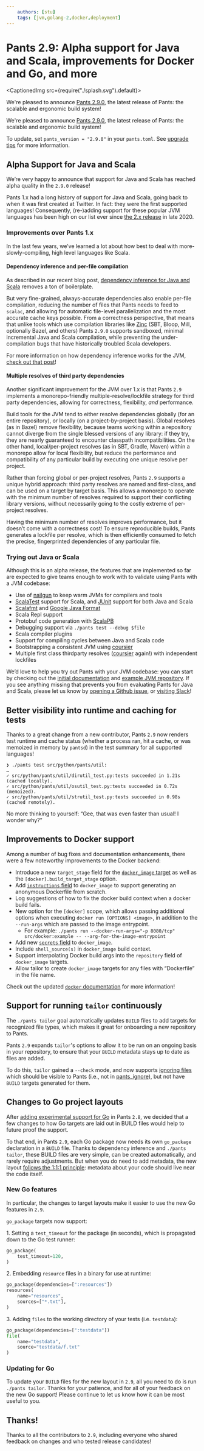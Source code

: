 ```yaml
---
    authors: [stu]
    tags: [jvm,golang-2,docker,deployment]
---
```


# Pants 2.9: Alpha support for Java and Scala, improvements for Docker and Go, and more

<CaptionedImg src={require("./splash.svg").default}></CaptionedImg>

We're pleased to announce [Pants 2.9.0](https://www.pantsbuild.org/v2.9/docs), the latest release of Pants: the scalable and ergonomic build system!

<!--truncate-->

We're pleased to announce [Pants 2.9.0](https://www.pantsbuild.org/v2.9/docs), the latest release of Pants: the scalable and ergonomic build system!

To update, set `pants_version = "2.9.0"` in your `pants.toml`. See [upgrade tips](https://www.pantsbuild.org/docs/upgrade-tips) for more information.

## Alpha Support for Java and Scala

We’re very happy to announce that support for Java and Scala has reached alpha quality in the `2.9.0` release!

Pants 1.x had a long history of support for Java and Scala, going back to when it was first created at Twitter. In fact: they were the first supported languages! Consequently, (re-)adding support for these popular JVM languages has been high on our list ever since [the 2.x release](./2020-10-27-introducing-pants-v2.md) in late 2020.

### Improvements over Pants 1.x

In the last few years, we’ve learned a lot about how best to deal with more-slowly-compiling, high level languages like Scala.

#### Dependency inference and per-file compilation

As described in our recent blog post, [dependency inference for Java and Scala](__GHOST_URL__/automatically-unlocking-concurrent-builds-and-fine-grained-caching-on-the-jvm-with-dependency-inference/) removes a ton of boilerplate.

But very fine-grained, always-accurate dependencies also enable per-file compilation, reducing the number of files that Pants needs to feed to `scalac`, and allowing for automatic file-level parallelization and the most accurate cache keys possible. From a correctness perspective, that means that unlike tools which use compilation libraries like [Zinc](https://github.com/sbt/zinc) (SBT, Bloop, Mill, optionally Bazel, and others) Pants `2.9.0` supports sandboxed, minimal incremental Java and Scala compilation, while preventing the under-compilation bugs that have historically troubled Scala developers.

For more information on how dependency inference works for the JVM, [check out that post](__GHOST_URL__/automatically-unlocking-concurrent-builds-and-fine-grained-caching-on-the-jvm-with-dependency-inference/)!

#### Multiple resolves of third party dependencies

Another significant improvement for the JVM over 1.x is that Pants `2.9` implements a monorepo-friendly multiple-resolve/lockfile strategy for third party dependencies, allowing for correctness, flexibility, _and_ performance.

Build tools for the JVM tend to either resolve dependencies globally (for an entire repository), or locally (on a project-by-project basis). Global resolves (as in Bazel) remove flexibility, because teams working within a repository cannot diverge from the single blessed versions of any library: if they try, they are nearly guaranteed to encounter classpath incompatibilities. On the other hand, local/per-project resolves (as in SBT, Gradle, Maven) within a monorepo allow for local flexibility, but reduce the performance and compatibility of any particular build by executing one unique resolve per project.

Rather than forcing global or per-project resolves, Pants `2.9` supports a unique hybrid approach: third party resolves are named and first-class, and can be used on a target by target basis. This allows a monorepo to operate with the minimum number of resolves required to support their conflicting library versions, without necessarily going to the costly extreme of per-project resolves.

Having the minimum number of resolves improves performance, but it doesn’t come with a correctness cost! To ensure reproducible builds, Pants generates a lockfile per resolve, which is then efficiently consumed to fetch the precise, fingerprinted dependencies of any particular file.

### Trying out Java or Scala

Although this is an alpha release, the features that are implemented so far are expected to give teams enough to work with to validate using Pants with a JVM codebase:

- Use of [nailgun](http://martiansoftware.com/nailgun/) to keep warm JVMs for compilers and tools
- [ScalaTest](https://www.scalatest.org/) support for Scala, and [JUnit](https://junit.org/junit5/) support for both Java and Scala
- [Scalafmt](https://scalameta.org/scalafmt/) and [Google Java Format](https://github.com/google/google-java-format)
- Scala Repl support
- Protobuf code generation with [ScalaPB](https://scalapb.github.io/)
- Debugging support via `./pants test --debug $file`
- Scala compiler plugins
- Support for compiling cycles between Java and Scala code
- Bootstrapping a consistent JVM using [coursier](https://get-coursier.io/)
- Multiple first class thirdparty resolves ([coursier](https://get-coursier.io/) again!) with independent lockfiles

We’d love to help you try out Pants with your JVM codebase: you can start by checking out the [initial documentation](https://www.pantsbuild.org/v2.9/docs/jvm-overview) and [example JVM repository](https://github.com/pantsbuild/example-jvm). If you see anything missing that prevents you from evaluating Pants for Java and Scala, please let us know by [opening a Github issue](https://github.com/pantsbuild/pants/issues/new/choose), or [visiting Slack](https://www.pantsbuild.org/v2.9/docs/community)!

## Better visibility into runtime and caching for tests

Thanks to a great change from a new contributor, Pants `2.9` now renders test runtime and cache status (whether a process ran, hit a cache, or was memoized in memory by `pantsd`) in the test summary for all supported languages!

```shell
❯ ./pants test src/python/pants/util:
…
✓ src/python/pants/util/dirutil_test.py:tests succeeded in 1.21s (cached locally).
✓ src/python/pants/util/osutil_test.py:tests succeeded in 0.72s (memoized).
✓ src/python/pants/util/strutil_test.py:tests succeeded in 0.98s (cached remotely).
```

No more thinking to yourself: “Gee, that was even faster than usual! I wonder why?”

## Improvements to Docker support

Among a number of bug fixes and documentation enhancements, there were a few noteworthy improvements to the Docker backend:

- Introduce a new `target_stage` field for the [`docker_image` target](https://www.pantsbuild.org/v2.9/docs/reference-docker_image) as well as the `[docker].build_target_stage` option.
- Add [`instructions` field](https://www.pantsbuild.org/v2.9/docs/reference-docker_image#codeinstructionscode) to `docker_image` to support generating an anonymous Dockerfile from scratch.
- Log suggestions of how to fix the docker build context when a docker build fails.
- New option for the `[docker]` scope, which allows passing additional options when executing `docker run [OPTIONS] <image>`, in addition to the `--run-args` which are passed to the image entrypoint.
  - For example: `./pants run --docker-run-args="-p 8080/tcp" src/docker:example -- --arg-for-the-image-entrypoint`
- Add new [`secrets` field](https://www.pantsbuild.org/v2.9/docs/reference-docker_image#codesecretscode) to `docker_image`.
- Include `shell_source(s)` in `docker_image` build context.
- Support interpolating Docker build args into the `repository` field of `docker_image` targets.
- Allow tailor to create `docker_image` targets for any files with “Dockerfile” in the file name.

Check out the updated [`docker` documentation](https://www.pantsbuild.org/v2.9/docs/docker) for more information!

## Support for running `tailor` continuously

The `./pants tailor` goal automatically updates `BUILD` files to add targets for recognized file types, which makes it great for onboarding a new repository to Pants.

Pants `2.9` expands `tailor`'s options to allow it to be run on an ongoing basis in your repository, to ensure that your `BUILD` metadata stays up to date as files are added.

To do this, `tailor` gained a `--check` mode, and now supports [ignoring files](https://www.pantsbuild.org/v2.9/docs/reference-tailor#section-ignore-paths) which should be visible to Pants (i.e., not in [pants_ignore](https://www.pantsbuild.org/v2.9/docs/gitignore)), but not have `BUILD` targets generated for them.

## Changes to Go project layouts

After [adding experimental support for Go](__GHOST_URL__/golang-support-pants-28/) in Pants `2.8`, we decided that a few changes to how Go targets are laid out in BUILD files would help to future proof the support.

To that end, in Pants `2.9`, each Go package now needs its own `go_package` declaration in a `BUILD` file. Thanks to dependency inference and `./pants tailor`, these BUILD files are very simple, can be created automatically, and rarely require adjustments. But when you do need to add metadata, the new layout [follows the 1:1:1 principle](https://github.com/pantsbuild/pants/issues/13488): metadata about your code should live near the code itself.

### New Go features

In particular, the changes to target layouts make it easier to use the new Go features in `2.9`.

`go_package` targets now support:

1\. Setting a `test_timeout` for the package (in seconds), which is propagated down to the Go test runner:

```python
go_package(
    test_timeout=120,
)
```

2\. Embedding `resource` files in a binary for use at runtime:

```python
go_package(dependencies=[":resources"])
resources(
    name="resources",
    sources=["*.txt"],
)
```

3\. Adding `files` to the working directory of your tests (i.e. `testdata`):

```python
go_package(dependencies=[":testdata"])
file(
    name="testdata",
    source="testdata/f.txt"
)
```

### Updating for Go

To update your `BUILD` files for the new layout in `2.9`, all you need to do is run `./pants tailor`. Thanks for your patience, and for all of your feedback on the new Go support! Please continue to let us know how it can be most useful to you.

## Thanks!

Thanks to all the contributors to `2.9`, including everyone who shared feedback on changes and who tested release candidates!